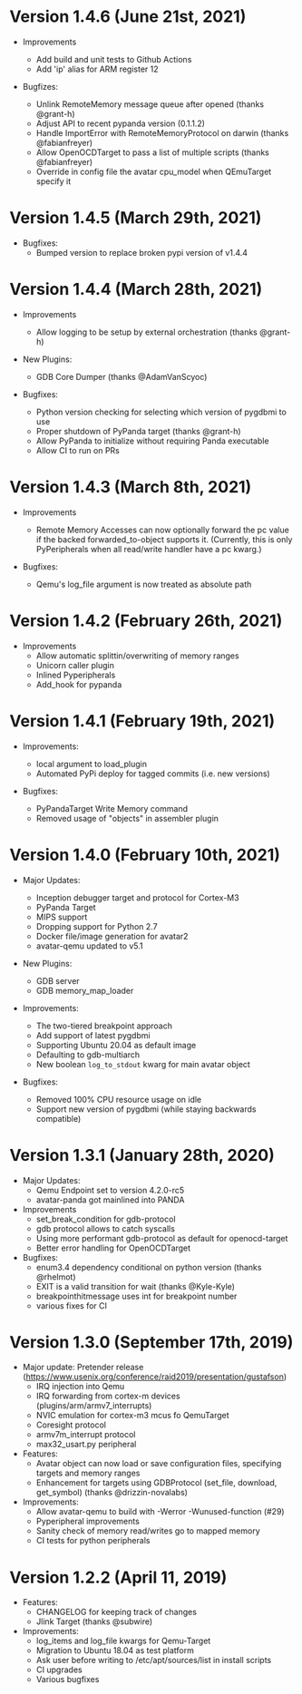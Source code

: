 # Version 1.4.6 (June 21st, 2021)

* Improvements
    * Add build and unit tests to Github Actions
    * Add 'ip' alias for ARM register 12 

* Bugfizes:
    * Unlink RemoteMemory message queue after opened (thanks @grant-h)
    * Adjust API to recent pypanda version (0.1.1.2)
    * Handle ImportError with RemoteMemoryProtocol on darwin (thanks @fabianfreyer)
    * Allow OpenOCDTarget to pass a list of multiple scripts (thanks @fabianfreyer)
    * Override in config file the avatar cpu_model when QEmuTarget specify it

# Version 1.4.5 (March 29th, 2021)

* Bugfixes:
    * Bumped version to replace broken pypi version of v1.4.4

# Version 1.4.4 (March 28th, 2021)

* Improvements
    * Allow logging to be setup by external orchestration (thanks @grant-h)

* New Plugins:
    * GDB Core Dumper (thanks @AdamVanScyoc)

* Bugfixes:
    * Python version checking for selecting which version of pygdbmi to use
    * Proper shutdown of PyPanda target (thanks @grant-h)
    * Allow PyPanda to initialize without requiring Panda executable
    * Allow CI to run on PRs

# Version 1.4.3 (March 8th, 2021)

* Improvements
    * Remote Memory Accesses can now optionally forward the pc value if the
      backed forwarded_to-object supports it.
      (Currently, this is only PyPeripherals when all read/write handler have a
      pc kwarg.)

* Bugfixes:
    * Qemu's log_file argument is now treated as absolute path

# Version 1.4.2 (February 26th, 2021)

* Improvements
    * Allow automatic splittin/overwriting of memory ranges
    * Unicorn caller plugin
    * Inlined Pyperipherals
    * Add_hook for pypanda


# Version 1.4.1 (February 19th, 2021)

* Improvements:
    * local argument to load_plugin
    * Automated PyPi deploy for tagged commits (i.e. new versions)

* Bugfixes:
    * PyPandaTarget Write Memory command
    * Removed usage of "objects" in assembler plugin

# Version 1.4.0 (February 10th, 2021)

* Major Updates:
    * Inception debugger target and protocol for Cortex-M3
    * PyPanda Target
    * MIPS support
    * Dropping support for Python 2.7
    * Docker file/image generation for avatar2
    * avatar-qemu updated to v5.1

* New Plugins:
    * GDB server
    * GDB memory_map_loader

* Improvements:
    * The two-tiered breakpoint approach
    * Add support of latest pygdbmi
    * Supporting Ubuntu 20.04 as default image
    * Defaulting to gdb-multiarch
    * New boolean `log_to_stdout` kwarg for main avatar object

* Bugfixes:
    * Removed 100% CPU resource usage on idle
    * Support new version of pygdbmi (while staying backwards compatible)


# Version 1.3.1 (January 28th, 2020)

* Major Updates:
    * Qemu Endpoint set to version 4.2.0-rc5
    * avatar-panda got mainlined into PANDA
* Improvements
    * set_break_condition for gdb-protocol
    * gdb protocol allows to catch syscalls
    * Using more performant gdb-protocol as default for openocd-target
    * Better error handling for OpenOCDTarget
* Bugfixes:
    * enum3.4 dependency conditional on python version (thanks @rhelmot)
    * EXIT is a valid transition for wait (thanks @Kyle-Kyle)
    * breakpointhitmessage uses int for breakpoint number
    * various fixes for CI

# Version 1.3.0 (September 17th, 2019)
* Major update: Pretender release (https://www.usenix.org/conference/raid2019/presentation/gustafson)
    * IRQ injection into Qemu
    * IRQ forwarding from cortex-m devices (plugins/arm/armv7_interrupts)
    * NVIC emulation for cortex-m3 mcus fo QemuTarget
    * Coresight protocol
    * armv7m_interrupt protocol
    * max32_usart.py peripheral
* Features:
    * Avatar object can now load or save configuration files, specifying
      targets and memory ranges
    * Enhancement for targets using GDBProtocol (set_file, download, get_symbol)
      (thanks @drizzin-novalabs)
* Improvements:
    * Allow avatar-qemu to build with -Werror -Wunused-function (#29)
    * Pyperipheral improvements
    * Sanity check of memory read/writes go to mapped memory
    * CI tests for python peripherals

# Version 1.2.2 (April 11, 2019)
* Features:
    * CHANGELOG for keeping track of changes
    * Jlink Target (thanks @subwire)
* Improvements:
    * log_items and log_file kwargs for Qemu-Target
    * Migration to Ubuntu 18.04 as test platform
    * Ask user before writing to /etc/apt/sources/list in install scripts
    * CI upgrades
    * Various bugfixes
